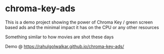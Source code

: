 # chroma-key-ads
 This is a demo project showing the power of Chroma Key / green screen based ads and the minimal impact it has on the CPU or any other resources


Something similar to how movies are shot these days 


Demo @ https://rahulgolwalkar.github.io/chroma-key-ads/
